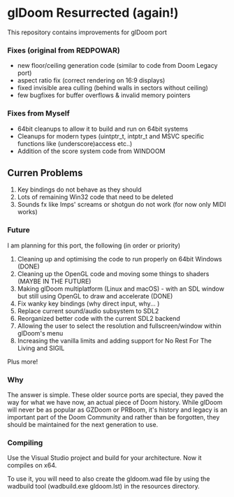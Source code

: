 # glDoom Resurrected (again!)
This repository contains improvements for glDoom port

### Fixes (original from REDPOWAR)
* new floor/ceiling generation code (similar to code from Doom Legacy port)
* aspect ratio fix (correct rendering on 16:9 displays)
* fixed invisible area culling (behind walls in sectors without ceiling)
* few bugfixes for buffer overflows & invalid memory pointers

### Fixes from Myself
* 64bit cleanups to allow it to build and run on 64bit systems
* Cleanups for modern types (uintptr_t, intptr_t and MSVC specific functions like (underscore)access etc..)
* Addition of the score system code from WINDOOM

## Curren Problems
1. Key bindings do not behave as they should
2. Lots of remaining Win32 code that need to be deleted
3. Sounds fx like Imps' screams or shotgun do not work (for now only MIDI works)

### Future
I am planning for this port, the following (in order or priority)

1. Cleaning up and optimising the code to run properly on 64bit Windows (DONE)
2. Cleaning up the OpenGL code and moving some things to shaders (MAYBE IN THE FUTURE)
3. Making glDoom multiplatform (Linux and macOS) - with an SDL window but still using OpenGL to draw and accelerate (DONE)
4. Fix wanky key bindings (why direct input, why... )
5. Replace current sound/audio subsystem to SDL2
6. Reorganized better code with the current SDL2 backend
7. Allowing the user to select the resolution and fullscreen/window within glDoom's menu
8. Increasing the vanilla limits and adding support for No Rest For The Living and SIGIL

Plus more!

### Why
The answer is simple. These older source ports are special, they paved the way for what we have now, an actual piece of Doom history. While glDoom will never be as popular as GZDoom or PRBoom, it's history and legacy is an important part of the Doom Community and rather than be forgotten, they should be maintained for the next generation to use.

### Compiling
Use the Visual Studio project and build for your architecture.
Now it compiles on x64.

To use it, you will need to also create the gldoom.wad file by using the wadbuild tool (wadbuild.exe gldoom.lst) in the resources directory.
